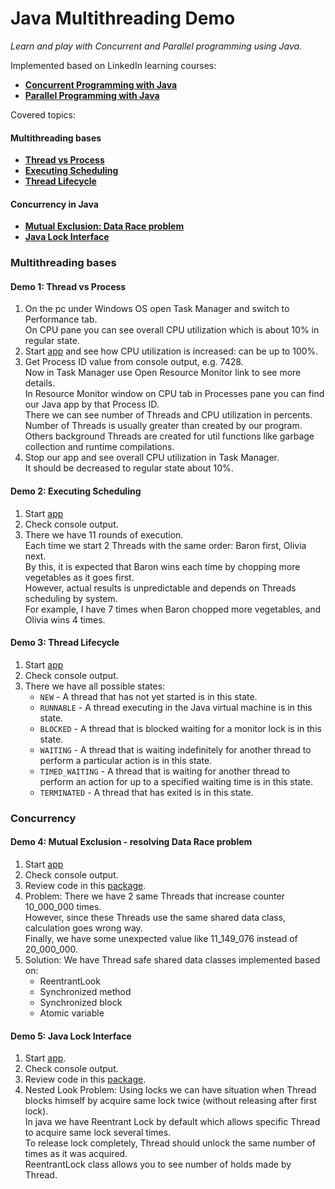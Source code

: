 # Java Multithreading Demo

_Learn and play with Concurrent and Parallel programming using Java._

Implemented based on LinkedIn learning courses:
- [**Concurrent Programming with Java**](https://www.linkedin.com/learning/parallel-and-concurrent-programming-with-java-1 'https://www.linkedin.com/learning/parallel-and-concurrent-programming-with-java-1')  
- [**Parallel Programming with Java**](https://www.linkedin.com/learning/parallel-and-concurrent-programming-with-java-2 'https://www.linkedin.com/learning/parallel-and-concurrent-programming-with-java-2')

Covered topics:

#### Multithreading bases
- [**Thread vs Process**](#demo-1-thread-vs-process)
- [**Executing Scheduling**](#demo-2-executing-scheduling)
- [**Thread Lifecycle**](#demo-3-thread-lifecycle)
#### Concurrency in Java
- [**Mutual Exclusion: Data Race problem**](#demo-4-mutual-exclusion---resolving-data-race-problem)
- [**Java Lock Interface**](#demo-5-java-lock-interface)

### Multithreading bases

#### Demo 1: Thread vs Process

1. On the pc under Windows OS open Task Manager and switch to Performance tab.<br>
   On CPU pane you can see overall CPU utilization which is about 10% in regular state.
2. Start [app](multithreading/src/main/java/com/yevhent/bases/ThreadVsProcess.java) and see how CPU utilization is increased: can be up to 100%.
3. Get Process ID value from console output, e.g. 7428.<br>
   Now in Task Manager use Open Resource Monitor link to see more details.<br>
   In Resource Monitor window on CPU tab in Processes pane you can find our Java app by that Process ID.<br>
   There we can see number of Threads and CPU utilization in percents.
   Number of Threads is usually greater than created by our program.
   Others background Threads are created for util functions like garbage collection and runtime compilations.
4. Stop our app and see overall CPU utilization in Task Manager.<br>
   It should be decreased to regular state about 10%.

#### Demo 2: Executing Scheduling

1. Start [app](multithreading/src/main/java/com/yevhent/bases/ExecutingScheduling.java)
2. Check console output.
3. There we have 11 rounds of execution.<br>
   Each time we start 2 Threads with the same order: Baron first, Olivia next.<br> 
   By this, it is expected that Baron wins each time by chopping more vegetables as it goes first.<br> 
   However, actual results is unpredictable and depends on Threads scheduling by system.<br>
   For example, I have 7 times when Baron chopped more vegetables, and Olivia wins 4 times.

#### Demo 3: Thread Lifecycle

1. Start [app](multithreading/src/main/java/com/yevhent/bases/ThreadLifecycle.java)
2. Check console output.
3. There we have all possible states:
   - `NEW` - A thread that has not yet started is in this state.
   - `RUNNABLE` - A thread executing in the Java virtual machine is in this state.
   - `BLOCKED` - A thread that is blocked waiting for a monitor lock is in this state.
   - `WAITING` - A thread that is waiting indefinitely for another thread to perform a particular action is in this state.
   - `TIMED_WAITING` - A thread that is waiting for another thread to perform an action for up to a specified waiting time is in this state.
   - `TERMINATED` - A thread that has exited is in this state.

### Concurrency

#### Demo 4: Mutual Exclusion - resolving Data Race problem

1. Start [app](multithreading/src/main/java/com/yevhent/concurrency/datarace/MutualExclusion.java)
2. Check console output.
3. Review code in this [package](multithreading/src/main/java/com/yevhent/concurrency/datarace).
4. Problem: There we have 2 same Threads that increase counter 10_000_000 times.<br>
   However, since these Threads use the same shared data class, calculation goes wrong way.<br>
   Finally, we have some unexpected value like 11_149_076 instead of 20_000_000.
5. Solution: We have Thread safe shared data classes implemented based on:
   - ReentrantLook
   - Synchronized method
   - Synchronized block
   - Atomic variable

#### Demo 5: Java Lock Interface

1. Start [app](multithreading/src/main/java/com/yevhent/concurrency/locks/JavaLocks.java).
2. Check console output.
3. Review code in this [package](multithreading/src/main/java/com/yevhent/concurrency/locks).
4. Nested Look Problem: Using locks we can have situation when Thread blocks himself by acquire same lock twice (without releasing after first lock).<br>
   In java we have Reentrant Lock by default which allows specific Thread to acquire same lock several times.<br>
   To release lock completely, Thread should unlock the same number of times as it was acquired.<br>
   ReentrantLock class allows you to see number of holds made by Thread.



  
